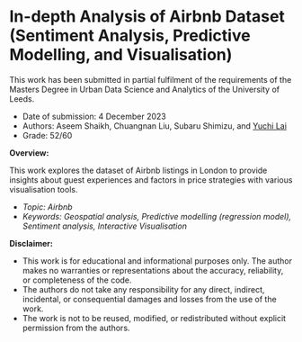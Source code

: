 # In-depth Analysis of Airbnb Dataset (Sentiment Analysis, Predictive Modelling, and Visualisation)
This work has been submitted in partial fulfilment of the requirements of the Masters Degree in Urban Data Science and Analytics of the University of Leeds.  
- Date of submission: 4 December 2023
- Authors: Aseem Shaikh, Chuangnan Liu, Subaru Shimizu, and [Yuchi Lai](https://github.com/hongyue17/data_analysis_portfolio.git) 
- Grade: 52/60


**Overview:**  

This work explores the dataset of Airbnb listings in London to provide insights about guest experiences and factors in price strategies with various visualisation tools.

- *Topic: Airbnb*  
- *Keywords: Geospatial analysis, Predictive modelling (regression model), Sentiment analysis, Interactive Visualisation*

**Disclaimer:**  
- This work is for educational and informational purposes only. The author makes no warranties or representations about the accuracy, reliability, or completeness of the code.
- The authors do not take any responsibility for any direct, indirect, incidental, or consequential damages and losses from the use of the work.
- The work is not to be reused, modified, or redistributed without explicit permission from the authors.
